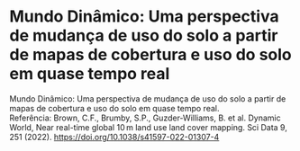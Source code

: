 # Mundo Dinâmico: Uma perspectiva de mudança de uso do solo a partir de mapas de cobertura e uso do solo em quase tempo real
Mundo Dinâmico: Uma perspectiva de mudança de uso do solo a partir de mapas de cobertura e uso do solo em quase tempo real. <br>
Referência: Brown, C.F., Brumby, S.P., Guzder-Williams, B. et al. Dynamic World, Near real-time global 10 m land use land cover mapping. Sci Data 9, 251 (2022). https://doi.org/10.1038/s41597-022-01307-4
